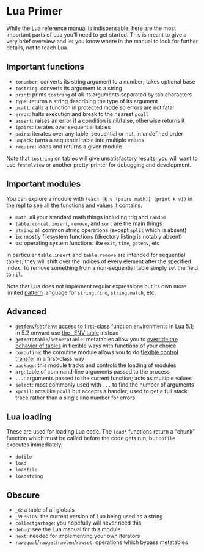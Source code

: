 # Lua Primer

While the [Lua reference manual](https://www.lua.org/manual/5.1/) is
indispensable, here are the most important parts of Lua you'll need to
get started. This is meant to give a very brief overview and let you
know where in the manual to look for further details, not to teach Lua.

## Important functions

* `tonumber`: converts its string argument to a number; takes optional base
* `tostring`: converts its argument to a string
* `print`: prints `tostring` of all its arguments separated by tab characters
* `type`: returns a string describing the type of its argument
* `pcall`: calls a function in protected mode so errors are not fatal
* `error`: halts execution and break to the nearest `pcall`
* `assert`: raises an error if a condition is nil/false, otherwise returns it
* `ipairs`: iterates over sequential tables
* `pairs`: iterates over any table, sequential or not, in undefined order
* `unpack`: turns a sequential table into multiple values
* `require`: loads and returns a given module

Note that `tostring` on tables will give unsatisfactory results; you
will want to use `fennelview` or another pretty-printer for debugging
and development.

## Important modules

You can explore a module with `(each [k v (pairs math)] (print k v))`
in the repl to see all the functions and values it contains.

* `math`: all your standard math things including trig and `random`
* `table`: `concat`, `insert`, `remove`, and `sort` are the main things
* `string`: all common string operations (except `split` which is absent)
* `io`: mostly filesystem functions (directory listing is notably absent)
* `os`: operating system functions like `exit`, `time`, `getenv`, etc

In particular `table.insert` and `table.remove` are intended for
sequential tables; they will shift over the indices of every element
after the specified index. To remove something from a non-sequential
table simply set the field to `nil`.

Note that Lua does not implement regular expressions but its own more
limited [pattern](https://www.lua.org/pil/20.2.html) language for
`string.find`, `string.match`, etc.

## Advanced

* `getfenv`/`setfenv`: access to first-class function environments in
  Lua 5.1; in 5.2 onward use
  [the _ENV table](http://leafo.net/guides/setfenv-in-lua52-and-above.html)
  instead
* `getmetatable`/`setmetatable`: metatables allow you to
  [override the behavior of tables](https://www.lua.org/pil/13.html)
  in flexible ways with functions of your choice
* `coroutine`: the coroutine module allows you to do
  [flexible control transfer](http://leafo.net/posts/itchio-and-coroutines.html)
  in a first-class way
* `package`: this module tracks and controls the loading of modules
* `arg`: table of command-line arguments passed to the process
* `...`: arguments passed to the current function; acts as multiple values
* `select`: most commonly used with `...` to find the number of arguments
* `xpcall`: acts like `pcall` but accepts a handler; used to get a
  full stack trace rather than a single line number for errors

## Lua loading

These are used for loading Lua code. The `load*` functions return a
"chunk" function which must be called before the code gets run, but
`dofile` executes immediately.


* `dofile`
* `load`
* `loadfile`
* `loadstring`

## Obscure

* `_G`: a table of all globals
* `_VERSION`: the current version of Lua being used as a string
* `collectgarbage`: you hopefully will never need this
* `debug`: see the Lua manual for this module
* `next`: needed for implementing your own iterators
* `rawequal`/`rawget`/`rawlen`/`rawset`: operations which bypass metatables

